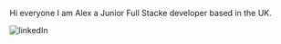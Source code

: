 Hi everyone I am Alex a Junior Full Stacke developer based in the UK.







<img align="left" alt="linkedIn" src="https://img.shields.io/badge/LinkedIn-0077B5?style=for-the-badge&logo=linkedin&logoColor=white">

